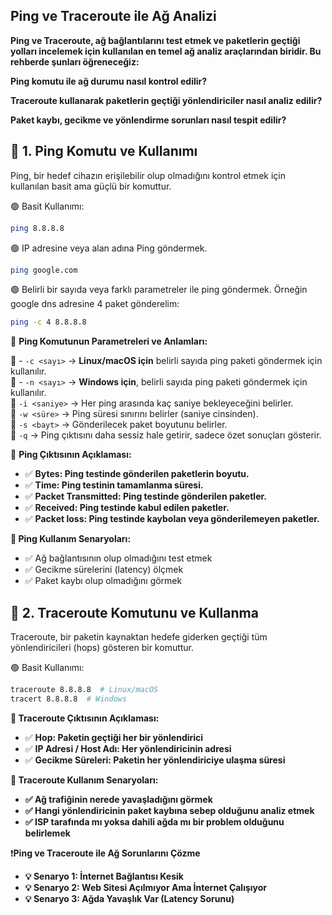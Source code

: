 ## Ping ve Traceroute ile Ağ Analizi
**Ping ve Traceroute, ağ bağlantılarını test etmek ve paketlerin geçtiği yolları incelemek için kullanılan en temel ağ analiz araçlarından biridir. Bu rehberde şunları öğreneceğiz:**

**Ping komutu ile ağ durumu nasıl kontrol edilir?**

**Traceroute kullanarak paketlerin geçtiği yönlendiriciler nasıl analiz edilir?**

**Paket kaybı, gecikme ve yönlendirme sorunları nasıl tespit edilir?**



## 📌 **1. Ping Komutu ve Kullanımı**  

Ping, bir hedef cihazın erişilebilir olup olmadığını kontrol etmek için kullanılan basit ama güçlü bir komuttur.

🟢 Basit Kullanımı:

```bash
ping 8.8.8.8
```

🟢 IP adresine veya alan adına Ping göndermek.

```bash
ping google.com
```

🟢 Belirli bir sayıda veya farklı parametreler ile ping göndermek. Örneğin google dns adresine 4 paket gönderelim:

```bash
ping -c 4 8.8.8.8
```

🔷 **Ping Komutunun Parametreleri ve Anlamları:**

🔹 - `-c <sayı>` → **Linux/macOS için** belirli sayıda ping paketi göndermek için kullanılır.  
🔹 - `-n <sayı>` → **Windows için**, belirli sayıda ping paketi göndermek için kullanılır.  
🔹 `-i <saniye>` → Her ping arasında kaç saniye bekleyeceğini belirler.  
🔹 `-w <süre>` → Ping süresi sınırını belirler (saniye cinsinden).  
🔹 `-s <bayt>` → Gönderilecek paket boyutunu belirler.  
🔹 `-q` → Ping çıktısını daha sessiz hale getirir, sadece özet sonuçları gösterir.  

📢 **Ping Çıktısının Açıklaması:**

- ✅ **Bytes: Ping testinde gönderilen paketlerin boyutu.**
- ✅ **Time: Ping testinin tamamlanma süresi.**
- ✅ **Packet Transmitted: Ping testinde gönderilen paketler.**
- ✅ **Received: Ping testinde kabul edilen paketler.**
- ✅ **Packet loss: Ping testinde kaybolan veya gönderilemeyen paketler.**

**📌 Ping Kullanım Senaryoları:**

- ✅ Ağ bağlantısının olup olmadığını test etmek
- ✅ Gecikme sürelerini (latency) ölçmek
- ✅ Paket kaybı olup olmadığını görmek


## 📌 **2. Traceroute Komutunu ve Kullanma**  

Traceroute, bir paketin kaynaktan hedefe giderken geçtiği tüm yönlendiricileri (hops) gösteren bir komuttur.

🟢 Basit Kullanımı:

```bash
traceroute 8.8.8.8  # Linux/macOS
tracert 8.8.8.8  # Windows
```

**📢  Traceroute Çıktısının Açıklaması:**

- ✅ **Hop: Paketin geçtiği her bir yönlendirici**
- ✅ **IP Adresi / Host Adı: Her yönlendiricinin adresi**
- ✅ **Gecikme Süreleri: Paketin her yönlendiriciye ulaşma süresi**


**📌 Traceroute Kullanım Senaryoları:**

- **✅ Ağ trafiğinin nerede yavaşladığını görmek**
- **✅ Hangi yönlendiricinin paket kaybına sebep olduğunu analiz etmek**
- **✅ ISP tarafında mı yoksa dahili ağda mı bir problem olduğunu belirlemek**


❗️**Ping ve Traceroute ile Ağ Sorunlarını Çözme**

- **💡 Senaryo 1: İnternet Bağlantısı Kesik**
- **💡 Senaryo 2: Web Sitesi Açılmıyor Ama İnternet Çalışıyor**
- **💡 Senaryo 3: Ağda Yavaşlık Var (Latency Sorunu)**

